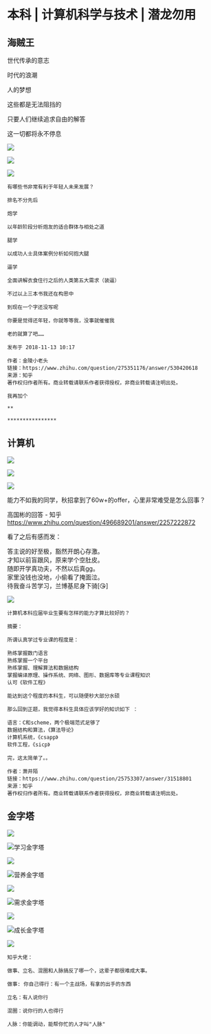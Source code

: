 # 本科 | 计算机科学与技术 | 潜龙勿用

## 海贼王

世代传承的意志

时代的浪潮

人的梦想

这些都是无法阻挡的

只要人们继续追求自由的解答

这一切都将永不停息

![](留白)
      
![](./images/海贼王.jpg)

![](留白)


```
有哪些书非常有利于年轻人未来发展？  

排名不分先后

炮学

以年龄阶段分析炮友的适合群体与相处之道

腿学

以成功人士具体案例分析如何抱大腿

逼学

全面讲解衣食住行之后的人类第五大需求（装逼）

不过以上三本书我还在构思中

到现在一个字还没写呢

你要是觉得还年轻，你就等等我，没事就催催我

老的就算了吧……

发布于 2018-11-13 10:17

作者：金陵小老头
链接：https://www.zhihu.com/question/275351176/answer/530420618
来源：知乎
著作权归作者所有。商业转载请联系作者获得授权，非商业转载请注明出处。

我再加个 

**

****************
```

 
## 计算机

![](留白)

![](./images/计算机.jpg)

![](留白)


能力不如我的同学，秋招拿到了60w+的offer，心里非常难受是怎么回事？ 

高国彬的回答 - 知乎
https://www.zhihu.com/question/496689201/answer/2257222872

看了之后有感而发：

答主说的好至极，豁然开朗心存激。  
才知以前盲跟风，原来学个空肚皮。  
随即开学真功夫，不然以后真gg。  
家里没钱也没地，小偷看了掩面泣。  
待我奋斗苦学习，兰博基尼身下骑[😘]  

![](留白)


 

    计算机本科应届毕业生要有怎样的能力才算比较好的？  
    
    摘要：

    所谓认真学过专业课的程度是：

    熟练掌握数门语言
    熟练掌握一个平台
    熟练掌握、理解算法和数据结构
    掌握编译原理、操作系统、网络、图形、数据库等专业课程知识
    认可《软件工程》 

    能达到这个程度的本科生，可以随便秒大部分水硕
    
    那么回到正题，我觉得本科生具体应该学好的知识如下 ：

    语言：C和scheme，两个极端范式足够了
    数据结构和算法，《算法导论》
    计算机系统，《csapp》
    软件工程，《sicp》  

    完，这太简单了。。

    作者：萧井陌
    链接：https://www.zhihu.com/question/25753307/answer/31518801
    来源：知乎
    著作权归作者所有。商业转载请联系作者获得授权，非商业转载请注明出处。



## 金字塔

![](留白)

![学习金字塔](./images/学习金字塔.png)

![](留白)

![营养金字塔](./images/营养金字塔.jpg)

![](留白)

![需求金字塔](./images/需求金字塔.jpg)

![](留白)

![成长金字塔](./images/成长金字塔.jpg)

![](留白)



    知乎大佬：
    
    做事、立名、混圈和人脉搞反了哪一个，这辈子都很难成大事。

    做事: 你自己得行：有一个主战场，有拿的出手的东西

    立名：有人说你行

    混圈：说你行的人也得行

    人脉：你能调动，能帮你忙的人才叫"人脉"

